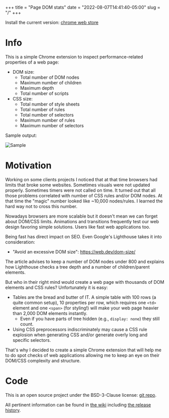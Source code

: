 +++
title = "Page DOM stats"
date = "2022-08-07T14:41:40-05:00"
slug = "/"
+++

Install the current version: [chrome web store](https://chrome.google.com/webstore/detail/page-dom-stats/odnddbdbkhgfnfiaakkdlhjmefnfpdnh?hl=en&authuser=0)

# Info

This is a simple Chrome extension to inspect performance-related properties of a web page:

* DOM size:
  * Total number of DOM nodes
  * Maximum number of children
  * Maximum depth
  * Total number of scripts
* CSS size:
  * Total number of style sheets
  * Total number of rules
  * Total number of selectors
  * Maximum number of rules
  * Maximum number of selectors

Sample output:

![Sample](/images/sample.png)

# Motivation

Working on some clients projects I noticed that at that time browsers had limits that broke some websites.
Sometimes visuals were not updated properly. Sometimes timers were not called on time. It turned out that
all those problems correlated with number of CSS rules and/or DOM nodes. At that time the "magic" number
looked like ~10,000 nodes/rules. I learned the hard way not to cross this number.

Nowadays browsers are more scalable but it doesn't mean we can forget about DOM/CSS limits. Animations and
transitions frequently test our web design favoring simple solutions. Users like fast web applications too.

Being fast has direct impact on SEO. Even Google's Lighthouse takes it into consideration:

* "Avoid an excessive DOM size": https://web.dev/dom-size/

The article advises to keep a number of DOM nodes under 800 and explains how Lighthouse checks a tree depth and
a number of children/parent elements.

But who in their right mind would create a web page with thousands of DOM elements and CSS rules? Unfortunately
it is easy:

* Tables are the bread and butter of IT. A simple table with 100 rows (a quite common setup), 10 properties
  per row, which requires one `<td>` element and one `<span>` (for styling!) will make your web page heavier
  than 2,000 DOM elements instantly.
  * Even if you have parts of tree hidden (e.g., `display: none`) they still count.
* Using CSS preprocessors indiscriminately may cause a CSS rule explosion when generating CSS and/or generate
  overly long and specific selectors.

That's why I decided to create a simple Chrome extension that will help me to do spot checks of web applications
allowing me to keep an eye on their DOM/CSS complexity and structure.

# Code

This is an open source project under the BSD-3-Clause license: [git repo](https://github.com/uhop/page-dom-stats).

All pertinent information can be found in [the wiki](https://github.com/uhop/page-dom-stats/wiki)
including [the release history](https://github.com/uhop/page-dom-stats/wiki/Release-history).
